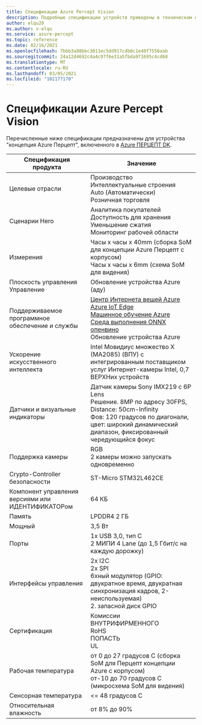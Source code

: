 ```yaml
---
title: Спецификации Azure Percept Vision
description: Подробные спецификации устройств приведены в техническом описании Azure Перцепт.
author: elqu20
ms.author: v-elqu
ms.service: azure-percept
ms.topic: reference
ms.date: 02/16/2021
ms.openlocfilehash: 7bbb3a88bbc3011ec5dd917cdb0c1e49f7556aab
ms.sourcegitcommit: 24a12d4692c4a4c97f6e31a5fbda971695c4cd68
ms.translationtype: MT
ms.contentlocale: ru-RU
ms.lasthandoff: 03/05/2021
ms.locfileid: "102177170"
---
```

# <a name="azure-percept-vision-datasheet"></a>Спецификации Azure Percept Vision

Перечисленные ниже спецификации предназначены для устройства "концепция Azure Перцепт", включенного в [Azure ПЕРЦЕПТ DK](./azure-percept-dk-datasheet.md).

|Спецификация продукта           |Значение     |
|--------------------------------|---------------------|
|Целевые отрасли               |Производство <br> Интеллектуальные строения <br> Auto (Автоматически) <br> Розничная торговля |
|Сценарии Hero                  |Аналитика покупателей <br> Доступность для хранения <br> Уменьшение сжатия <br> Мониторинг рабочей области|
|Измерения                      |Часы x часы x 40mm (сборка SoM для концепции Azure Перцепт с корпусом) <br> Часы x часы x 6mm (схема SoM для видения)|
|Плоскость управления Управление        |Обновление устройства Azure (аду)          |
|Поддерживаемое программное обеспечение и службы |[Центр Интернета вещей Azure](https://azure.microsoft.com/services/iot-hub/) <br> [Azure IoT Edge](https://azure.microsoft.com/services/iot-edge/) <br> [Машинное обучение Azure](https://azure.microsoft.com/services/machine-learning/) <br> [Среда выполнения ONNX](https://www.onnxruntime.ai/) <br> [опенвино](https://docs.openvinotoolkit.org/latest/index.html) <br> Обновление устройства Azure |
|Ускорение искусственного интеллекта                 |Intel Мовидиус множество X (MA2085) (ВПУ) с интегрированным поставщиком услуг Интернет-камеры Intel, 0,7 ВЕРХНих устройств |
|Датчики и визуальные индикаторы   |Датчик камеры Sony IMX219 с 6P Lens<br>Решение. 8MP по адресу 30FPS, Distance: 50cm-Infinity<br>Фов: 120 градусов по диагонали, цвет: широкий динамический диапазон, фиксированный чередующийся фокус|
|Поддержка камеры                  |RGB <br> 2 камеры можно запускать одновременно |
|Crypto-Controller безопасности      |ST-Micro STM32L462CE      |
|Компонент управления версиями или ИДЕНТИФИКАТОРом       |64 КБ |
|Память                          |LPDDR4 2 ГБ     |
|Мощный                           |3,5 Вт     |
|Порты                           |1x USB 3,0, тип C <br> 2 МИПИ 4 Lane (до 1,5 Гбит/с на каждую дорожку)     |
|Интерфейсы управления              |2x I2C <br> 2x SPI <br> 6xный модулятор (GPIO: двукратное время, двукратная синхронизация кадров, 2-неиспользуемая) <br> 2. запасной диск GPIO |
|Сертификация                   |Комиссии <br> ВНУТРИФИРМЕННОГО <br> RoHS <br> ПОПАСТЬ <br> UL   |
|Рабочая температура           |от 0 до 27 градусов C (сборка SoM для Перцепт концепции Azure с корпусом) <br> от-10 до 70 градусов C (микросхема SoM для видения) |
|Сенсорная температура               |<= 48 градусов C |
|Относительная влажность               |от 8% до 90%    |
